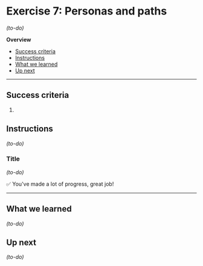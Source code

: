 # Exercise 7: Personas and paths

_(to-do)_

**Overview**

<!-- TOC -->

- [Success criteria](#success-criteria)
- [Instructions](#instructions)
- [What we learned](#what-we-learned)
- [Up next](#up-next)

<!-- /TOC -->

---

## Success criteria

1. 

## Instructions

_(to-do)_

### Title

_(to-do)_

✅ You've made a lot of progress, great job!

---

## What we learned

_(to-do)_

## Up next

_(to-do)_

